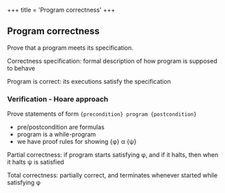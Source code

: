 +++
title = 'Program correctness'
+++
## Program correctness
Prove that a program meets its specification.

Correctness specification: formal description of how program is supposed to behave

Program is correct: its executions satisfy the specification

### Verification - Hoare approach
Prove statements of form `{precondition} program {postcondition}`
- pre/postcondition are formulas
- program is a while-program
- we have proof rules for showing {φ} α {ψ}

Partial correctness: if program starts satisfying φ, and if it halts, then when it halts ψ is satisfied

Total correctness: partially correct, and terminates whenever started while satisfying φ

